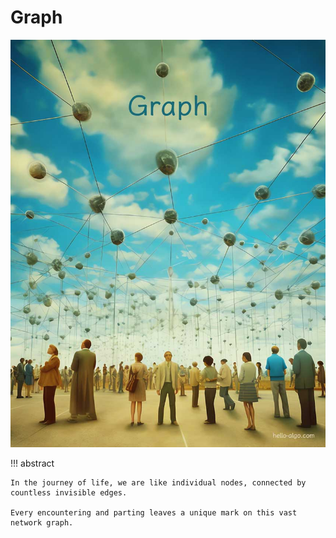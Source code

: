 # Graph

![Graph](../assets/covers/chapter_graph.jpg)

!!! abstract

    In the journey of life, we are like individual nodes, connected by countless invisible edges.
    
    Every encountering and parting leaves a unique mark on this vast network graph.
